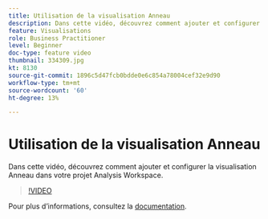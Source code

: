 ```yaml
---
title: Utilisation de la visualisation Anneau
description: Dans cette vidéo, découvrez comment ajouter et configurer la visualisation Anneau dans votre projet Analysis Workspace.
feature: Visualisations
role: Business Practitioner
level: Beginner
doc-type: feature video
thumbnail: 334309.jpg
kt: 8130
source-git-commit: 1896c5d47fcb0bdde0e6c854a78004cef32e9d90
workflow-type: tm+mt
source-wordcount: '60'
ht-degree: 13%

---
```



# Utilisation de la visualisation Anneau

Dans cette vidéo, découvrez comment ajouter et configurer la visualisation Anneau dans votre projet Analysis Workspace.

>[!VIDEO](https://video.tv.adobe.com/v/334309/?quality=12&learn=on)

Pour plus dʼinformations, consultez la [documentation](https://experienceleague.adobe.com/docs/analytics/analyze/analysis-workspace/visualizations/donut.html?lang=en).
